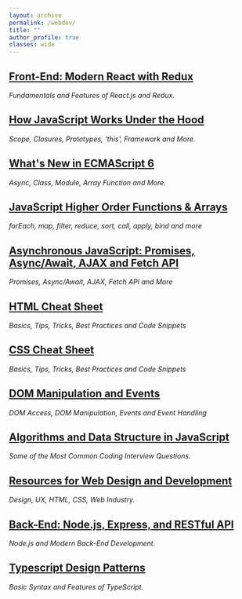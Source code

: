 ```yaml
---
layout: archive
permalink: /webdev/
title: ""
author_profile: true
classes: wide
---
```


## [Front-End: Modern React with Redux](../_posts/2019-10-06-react.md)
*Fundamentals and Features of React.js and Redux.*

## [How JavaScript Works Under the Hood](../_posts/2020-01-12-jsunderhood.md)
*Scope, Closures, Prototypes, 'this', Framework and More.*

## [What's New in ECMAScript 6](../_posts/2019-09-10-es6.md)
*Async, Class, Module, Array Function and More.*

## [JavaScript Higher Order Functions & Arrays](../_posts/2019-09-12-jsf.md)
*forEach, map, filter, reduce, sort, call, apply, bind and more*

## [Asynchronous JavaScript: Promises, Async/Await, AJAX and Fetch API](../_posts/2019-09-16-asyjs.md)
*Promises, Async/Await, AJAX, Fetch API and More*

## [HTML Cheat Sheet](../_posts/2020-01-20-htmlcs.md)
*Basics, Tips, Tricks, Best Practices and Code Snippets*

## [CSS Cheat Sheet](../_posts/2020-01-30-csscs.md)
*Basics, Tips, Tricks, Best Practices and Code Snippets*

## [DOM Manipulation and Events](../_posts/2019-09-10-dom.md)
*DOM Access, DOM Manipulation, Events and Event Handling*

## [Algorithms and Data Structure in JavaScript](../_posts/2019-09-14-algodata.md)
*Some of the Most Common Coding Interview Questions.*

## [Resources for Web Design and Development](../_posts/2019-10-03-resources.md)
*Design, UX, HTML, CSS, Web Industry.*

## [Back-End: Node.js, Express, and RESTful API](../_posts/2020-01-25-node.md)
*Node.js and Modern Back-End Development.*

## [Typescript Design Patterns](../_posts/2019-12-02-TypeScript.md)
*Basic Syntax and Features of TypeScript.*


